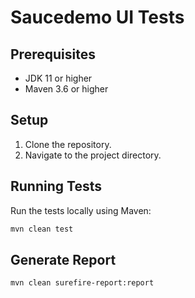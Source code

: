 # Saucedemo UI Tests

## Prerequisites
- JDK 11 or higher
- Maven 3.6 or higher

## Setup
1. Clone the repository.
2. Navigate to the project directory.

## Running Tests
Run the tests locally using Maven:
```bash
mvn clean test
```

## Generate Report
```bash
mvn clean surefire-report:report